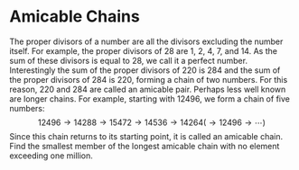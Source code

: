# Amicable Chains

The proper divisors of a number are all the divisors excluding the number itself. For example, the proper divisors of $28$ are $1$, $2$, $4$, $7$, and $14$. As the sum of these divisors is equal to $28$, we call it a perfect number.
Interestingly the sum of the proper divisors of $220$ is $284$ and the sum of the proper divisors of $284$ is $220$, forming a chain of two numbers. For this reason, $220$ and $284$ are called an amicable pair.
Perhaps less well known are longer chains. For example, starting with $12496$, we form a chain of five numbers:
$$12496 \to 14288 \to 15472 \to 14536 \to 14264 (\to 12496 \to \cdots)$$
Since this chain returns to its starting point, it is called an amicable chain.
Find the smallest member of the longest amicable chain with no element exceeding one million.